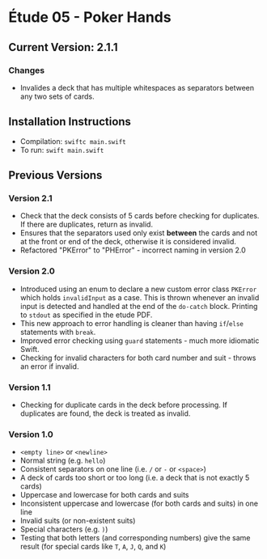 # Étude 05 - Poker Hands

## Current Version: 2.1.1
### Changes
* Invalides a deck that has multiple whitespaces as separators between any two sets of cards.


## Installation Instructions
* Compilation: `swiftc main.swift`
* To run: `swift main.swift`


## Previous Versions
### Version 2.1
* Check that the deck consists of 5 cards before checking for duplicates. If there are duplicates, return as invalid.
* Ensures that the separators used only exist **between** the cards and not at the front or end of the deck, otherwise it is considered invalid.
* Refactored "PKError" to "PHError" - incorrect naming in version 2.0

### Version 2.0
* Introduced using an enum to declare a new custom error class `PKError` which holds `invalidInput` as a case. This is thrown whenever an invalid input is detected and handled at the end of the `do-catch` block. Printing to `stdout` as specified in the etude PDF.
* This new approach to error handling is cleaner than having `if`/`else` statements with `break`.
* Improved error checking using `guard` statements - much more idiomatic Swift.
* Checking for invalid characters for both card number and suit - throws an error if invalid.

### Version 1.1
* Checking for duplicate cards in the deck before processing. If duplicates are found, the deck is treated as invalid.

### Version 1.0
* `<empty line>` or `<newline>`
* Normal string (e.g. `hello`)
* Consistent separators on one line (i.e. `/` or `-` or `<space>`)
* A deck of cards too short or too long (i.e. a deck that is not exactly 5 cards)
* Uppercase and lowercase for both cards and suits
* Inconsistent uppercase and lowercase (for both cards and suits) in one line
* Invalid suits (or non-existent suits)
* Special characters (e.g. `)`)
* Testing that both letters (and corresponding numbers) give the same result (for special cards like `T`, `A`, `J`, `Q`, and `K`)
